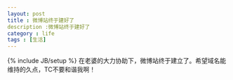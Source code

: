 ```yaml
---
layout: post
title : 微博站终于建好了
description :微博站终于建好了
category : life
tags : [生活]
---
```

{% include JB/setup %}
在老婆的大力协助下，微博站终于建立了。希望域名能维持的久点，TC不要和谐我啊！